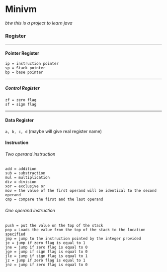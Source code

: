 # Minivm
*btw this is a project to learn java*

### Register
****
#### Pointer Register
```
ip = instruction pointer
sp = Stack pointer
bp = base pointer
```
****
##### Control Register
```
zf = zero flag 
sf = sign flag
```
****
#### Data Register
`a, b, c, d` (maybe will give real register name)


#### Instruction
###### Two operand instruction
```
add = addition
sub = substraction
mul = multiplication
div = division
xor = exclusive or 
mov = the value of the first operand will be identical to the second operand
cmp = compare the first and the last operand
```
###### One operand instruction
```
push = put the value on the top of the stack
pop = Loads the value from the top of the stack to the location specified
jmp = jump to the instruction pointed by the integer provided
je = jump if zero flag is equal to 1
jne = jump if zero flag is equal to 0
jge = jump if sign flag is equal to 0
jle = jump if sign flag is equal to 1
jz = jump if zero flag is equal to 1
jnz = jump if zero flag is equal to 0
```


